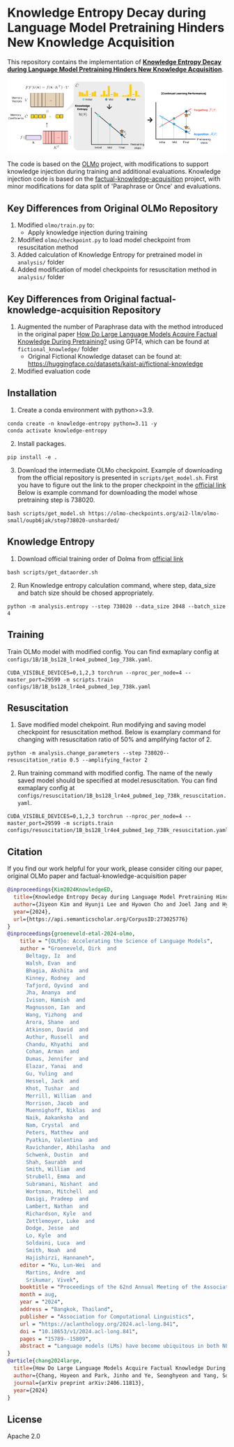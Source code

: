 # Knowledge Entropy Decay during Language Model Pretraining Hinders New Knowledge Acquisition

This repository contains the implementation of [**Knowledge Entropy Decay during Language Model Pretraining Hinders New Knowledge Acquisition**](https://arxiv.org/abs/2410.01380). 


![main_figure_bg.png](assets/main_figure_bg.png)


The code is based on the [OLMo](https://github.com/allenai/OLMo) project, with modifications to support knowledge injection during training and additional evaluations.
Knowledge injection code is based on the [factual-knowledge-acquisition](https://github.com/kaistAI/factual-knowledge-acquisition.git) project, with minor modifications for data split of 'Paraphrase or Once' and evaluations.


## Key Differences from Original OLMo Repository

1. Modified `olmo/train.py` to:
   - Apply knowledge injection during training
2. Modified `olmo/checkpoint.py` to load model checkpoint from resuscitation method
3. Added calculation of Knowledge Entropy for pretrained model in `analysis/` folder
4. Added modification of model checkpoints for resuscitation method in `analysis/` folder

## Key Differences from Original factual-knowledge-acquisition Repository
1. Augmented the number of Paraphrase data with the method introduced in the original paper [How Do Large Language Models Acquire Factual Knowledge During Pretraining?](https://arxiv.org/abs/2406.11813) using GPT4, which can be found at `fictional_knowledge/` folder
    - Original Fictional Knowledge dataset can be found at: https://huggingface.co/datasets/kaist-ai/fictional-knowledge
2. Modified evaluation code



## Installation

1. Create a conda environment with python>=3.9.
```
conda create -n knowledge-entropy python=3.11 -y
conda activate knowledge-entropy
```

2. Install packages.
```
pip install -e .
```

3. Download the intermediate OLMo checkpoint. 
Example of downloading from the official repository is presented in `scripts/get_model.sh`.
First you have to figure out the link to the proper checkpoint in the [official link](https://github.com/allenai/OLMo/blob/main/checkpoints/official/OLMo-1B.csv)
Below is example command for downloading the model whose pretraining step is 738020.

```
bash scripts/get_model.sh https://olmo-checkpoints.org/ai2-llm/olmo-small/oupb6jak/step738020-unsharded/
```


## Knowledge Entropy
1. Download official training order of Dolma from [official link](https://olmo-checkpoints.org/ai2-llm/olmo-small/46zc5fly/train_data/global_indices.npy)

```
bash scripts/get_dataorder.sh
```

2. Run Knowledge entropy calculation command, where step, data_size and batch size should be chosed appropriately.
```
python -m analysis.entropy --step 738020 --data_size 2048 --batch_size 4
```

## Training
Train OLMo model with modified config.
You can find exmaplary config at `configs/1B/1B_bs128_lr4e4_pubmed_1ep_738k.yaml`.


```
CUDA_VISIBLE_DEVICES=0,1,2,3 torchrun --nproc_per_node=4 --master_port=29599 -m scripts.train configs/1B/1B_bs128_lr4e4_pubmed_1ep_738k.yaml 
```

## Resuscitation
1. Save modified model chekpoint.
Run modifying and saving model checkpoint for resuscitation method.
Below is examplary command for changing with resuscitation ratio of 50% and amplifying factor of 2. 

```
python -m analysis.change_parameters --step 738020--resuscitation_ratio 0.5 --amplifying_factor 2
```

2. Run training command with modified config. 
The name of the newly saved model should be specified at model.resuscitation.
You can find exmaplary config at `configs/resuscitation/1B_bs128_lr4e4_pubmed_1ep_738k_resuscitation.yaml`.

```
CUDA_VISIBLE_DEVICES=0,1,2,3 torchrun --nproc_per_node=4 --master_port=29599 -m scripts.train configs/resuscitation/1B_bs128_lr4e4_pubmed_1ep_738k_resuscitation.yaml
```


## Citation
If you find our work helpful for your work, please consider citing our paper, original OLMo paper and factual-knowledge-acquisition paper
```bibtex
@inproceedings{Kim2024KnowledgeED,
  title={Knowledge Entropy Decay during Language Model Pretraining Hinders New Knowledge Acquisition},
  author={Jiyeon Kim and Hyunji Lee and Hyowon Cho and Joel Jang and Hyeonbin Hwang and Seungpil Won and Youbin Ahn and Dohaeng Lee and Minjoon Seo},
  year={2024},
  url={https://api.semanticscholar.org/CorpusID:273025776}
}
@inproceedings{groeneveld-etal-2024-olmo,
    title = "{OLM}o: Accelerating the Science of Language Models",
    author = "Groeneveld, Dirk  and
      Beltagy, Iz  and
      Walsh, Evan  and
      Bhagia, Akshita  and
      Kinney, Rodney  and
      Tafjord, Oyvind  and
      Jha, Ananya  and
      Ivison, Hamish  and
      Magnusson, Ian  and
      Wang, Yizhong  and
      Arora, Shane  and
      Atkinson, David  and
      Authur, Russell  and
      Chandu, Khyathi  and
      Cohan, Arman  and
      Dumas, Jennifer  and
      Elazar, Yanai  and
      Gu, Yuling  and
      Hessel, Jack  and
      Khot, Tushar  and
      Merrill, William  and
      Morrison, Jacob  and
      Muennighoff, Niklas  and
      Naik, Aakanksha  and
      Nam, Crystal  and
      Peters, Matthew  and
      Pyatkin, Valentina  and
      Ravichander, Abhilasha  and
      Schwenk, Dustin  and
      Shah, Saurabh  and
      Smith, William  and
      Strubell, Emma  and
      Subramani, Nishant  and
      Wortsman, Mitchell  and
      Dasigi, Pradeep  and
      Lambert, Nathan  and
      Richardson, Kyle  and
      Zettlemoyer, Luke  and
      Dodge, Jesse  and
      Lo, Kyle  and
      Soldaini, Luca  and
      Smith, Noah  and
      Hajishirzi, Hannaneh",
    editor = "Ku, Lun-Wei  and
      Martins, Andre  and
      Srikumar, Vivek",
    booktitle = "Proceedings of the 62nd Annual Meeting of the Association for Computational Linguistics (Volume 1: Long Papers)",
    month = aug,
    year = "2024",
    address = "Bangkok, Thailand",
    publisher = "Association for Computational Linguistics",
    url = "https://aclanthology.org/2024.acl-long.841",
    doi = "10.18653/v1/2024.acl-long.841",
    pages = "15789--15809",
    abstract = "Language models (LMs) have become ubiquitous in both NLP research and in commercial product offerings. As their commercial importance has surged, the most powerful models have become closed off, gated behind proprietary interfaces, with important details of their training data, architectures, and development undisclosed. Given the importance of these details in scientifically studying these models, including their biases and potential risks, we believe it is essential for the research community to have access to powerful, truly open LMs. To this end, we have built OLMo, a competitive, truly Open Language Model, to enable the scientific study of language models. Unlike most prior efforts that have only released model weights and inference code, we release OLMo alongside open training data and training and evaluation code. We hope this release will empower the open research community and inspire a new wave of innovation.",
}
@article{chang2024large,
  title={How Do Large Language Models Acquire Factual Knowledge During Pretraining?},
  author={Chang, Hoyeon and Park, Jinho and Ye, Seonghyeon and Yang, Sohee and Seo, Youngkyung and Chang, Du-Seong and Seo, Minjoon},
  journal={arXiv preprint arXiv:2406.11813},
  year={2024}
}

```


## License

Apache 2.0